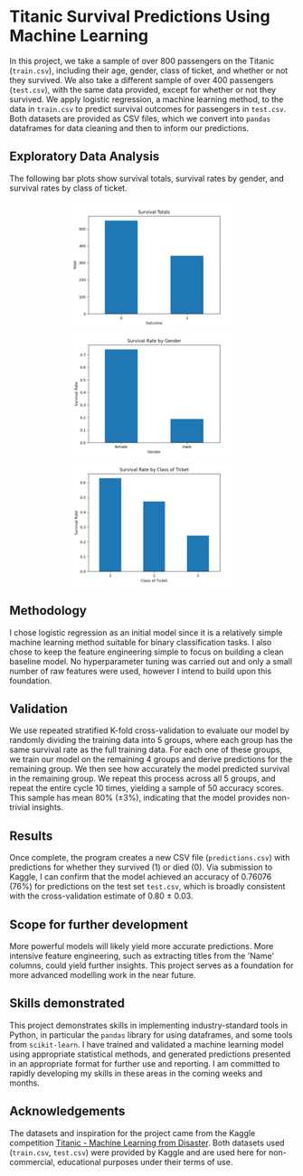 # Titanic Survival Predictions Using Machine Learning

In this project, we take a sample of over 800 passengers on the Titanic (`train.csv`), including their age, gender, class of ticket, and whether or not they survived. We also take a different sample of over 400 passengers (`test.csv`), with the same data provided, except for whether or not they survived. We apply logistic regression, a machine learning method, to the data in `train.csv` to predict survival outcomes for passengers in `test.csv`. Both datasets are provided as CSV files, which we convert into `pandas` dataframes for data cleaning and then to inform our predictions.

## Exploratory Data Analysis

The following bar plots show survival totals, survival rates by gender, and survival rates by class of ticket.

<p align="center">
    <img src="figures/survival_totals.png" alt="Survival Totals" width="300"/>
    <img src="figures/survival_by_gender.png" alt="Survival Rate by Gender" width="300"/>
    <img src="figures/survival_by_class.png" alt="Survival Rate by Class of Ticket" width="300"/>
</p>

## Methodology

I chose logistic regression as an initial model since it is a relatively simple machine learning method suitable for binary classification tasks. I also chose to keep the feature engineering simple to focus on building a clean baseline model. No hyperparameter tuning was carried out and only a small number of raw features were used, however I intend to build upon this foundation.

## Validation

We use repeated stratified K-fold cross-validation to evaluate our model by randomly dividing the training data into 5 groups, where each group has the same survival rate as the full training data. For each one of these groups, we train our model on the remaining 4 groups and derive predictions for the remaining group. We then see how accurately the model predicted survival in the remaining group. We repeat this process across all 5 groups, and repeat the entire cycle 10 times, yielding a sample of 50 accuracy scores. This sample has mean 80% (±3%), indicating that the model provides non-trivial insights. 

## Results

Once complete, the program creates a new CSV file (`predictions.csv`) with predictions for whether they survived (1) or died (0). Via submission to Kaggle, I can confirm that the model achieved an accuracy of 0.76076 (76%) for predictions on the test set `test.csv`, which is broadly consistent with the cross-validation estimate of 0.80 ± 0.03. 

## Scope for further development

More powerful models will likely yield more accurate predictions. More intensive feature engineering, such as extracting titles from the 'Name' columns, could yield further insights. This project serves as a foundation for more advanced modelling work in the near future. 

## Skills demonstrated 

This project demonstrates skills in implementing industry-standard tools in Python, in particular the `pandas` library for using dataframes, and some tools from `scikit-learn`. I have trained and validated a machine learning model using appropriate statistical methods, and generated predictions presented in an appropriate format for further use and reporting. I am committed to rapidly developing my skills in these areas in the coming weeks and months.

## Acknowledgements

The datasets and inspiration for the project came from the Kaggle competition [Titanic - Machine Learning from Disaster](https://www.kaggle.com/competitions/titanic). Both datasets used (`train.csv`, `test.csv`) were provided by Kaggle and are used here for non-commercial, educational purposes under their terms of use.